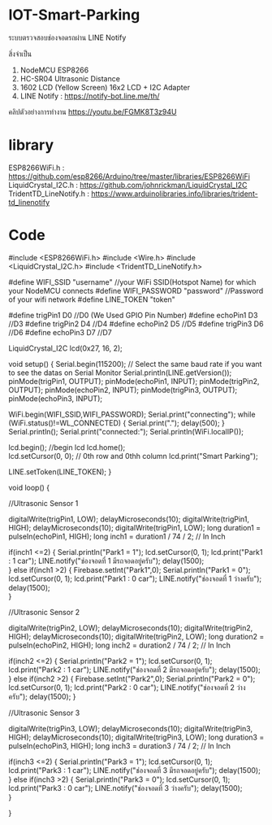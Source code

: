# IOT-Smart-Parking
ระบบตรวจสอบช่องจอดรถผ่าน LINE Notify

สิ่งจำเป็น
1. NodeMCU ESP8266
2. HC-SR04 Ultrasonic Distance
3. 1602 LCD (Yellow Screen) 16x2 LCD + I2C Adapter
4. LINE Notify : https://notify-bot.line.me/th/

คลิปตัวอย่างการทำงาน
https://youtu.be/FGMK8T3z94U

# library
ESP8266WiFi.h : https://github.com/esp8266/Arduino/tree/master/libraries/ESP8266WiFi
LiquidCrystal_I2C.h : https://github.com/johnrickman/LiquidCrystal_I2C
TridentTD_LineNotify.h : https://www.arduinolibraries.info/libraries/trident-td_linenotify

# Code

#include <ESP8266WiFi.h>
#include <Wire.h>
#include <LiquidCrystal_I2C.h>
#include <TridentTD_LineNotify.h>

#define WIFI_SSID "username"                  //your WiFi SSID(Hotspot Name) for which your NodeMCU connects 
#define WIFI_PASSWORD "password"           //Password of your wifi network 
#define LINE_TOKEN "token"

#define trigPin1 D0   //D0 (We Used GPIO Pin Number)
#define echoPin1 D3   //D3
#define trigPin2 D4    //D4
#define echoPin2 D5    //D5
#define trigPin3 D6    //D6
#define echoPin3 D7   //D7

LiquidCrystal_I2C lcd(0x27, 16, 2);

void setup() 
{
  Serial.begin(115200);            // Select the same baud rate if you want to see the datas on Serial Monitor
  Serial.println(LINE.getVersion());
  pinMode(trigPin1, OUTPUT);
  pinMode(echoPin1, INPUT);
  pinMode(trigPin2, OUTPUT);
  pinMode(echoPin2, INPUT);
  pinMode(trigPin3, OUTPUT);
  pinMode(echoPin3, INPUT);
  
  WiFi.begin(WIFI_SSID,WIFI_PASSWORD);
  Serial.print("connecting");
  while (WiFi.status()!=WL_CONNECTED)
  {
    Serial.print(".");
    delay(500);
  }
  Serial.println();
  Serial.print("connected:");
  Serial.println(WiFi.localIP());


  lcd.begin();                           //begin lcd
  lcd.home();                            
  lcd.setCursor(0, 0);                      // 0th row and 0thh column
  lcd.print("Smart Parking");    

  LINE.setToken(LINE_TOKEN);
}


void loop() 
{
  
  //Ultrasonic Sensor 1

  digitalWrite(trigPin1, LOW);
  delayMicroseconds(10);
  digitalWrite(trigPin1, HIGH);
  delayMicroseconds(10);
  digitalWrite(trigPin1, LOW);
  long duration1 = pulseIn(echoPin1, HIGH);
  long inch1 = duration1 / 74 / 2;         // In Inch
  
  if(inch1 <=2)
  {
    Serial.println("Park1 = 1");
    lcd.setCursor(0, 1);
    lcd.print("Park1 : 1 car");
    LINE.notify("ช่องจอดที่ 1 มีรถจอดอยู่ครับ");
    delay(1500);   
  }
  else if(inch1 >2)
  {
     Firebase.setInt("Park1",0);
     Serial.println("Park1 = 0");
     lcd.setCursor(0, 1);
     lcd.print("Park1 : 0 car");
     LINE.notify("ช่องจอดที่ 1 ว่างครับ");
     delay(1500);  
  }

  //Ultrasonic Sensor 2

  digitalWrite(trigPin2, LOW);
  delayMicroseconds(10);
  digitalWrite(trigPin2, HIGH);
  delayMicroseconds(10);
  digitalWrite(trigPin2, LOW);
  long duration2 = pulseIn(echoPin2, HIGH);
  long inch2 = duration2 / 74 / 2;         // In Inch

  if(inch2 <=2)
  {
    Serial.println("Park2 = 1");
    lcd.setCursor(0, 1);
    lcd.print("Park2 : 1 car");
    LINE.notify("ช่องจอดที่ 2 มีรถจอดอยู่ครับ");
    delay(1500);  
  }
  else if(inch2 >2)
  {
     Firebase.setInt("Park2",0);
     Serial.println("Park2 = 0");
     lcd.setCursor(0, 1);
     lcd.print("Park2 : 0 car");
     LINE.notify("ช่องจอดที่ 2 ว่างครับ");
     delay(1500);
  }
  
  //Ultrasonic Sensor 3

  digitalWrite(trigPin3, LOW);
  delayMicroseconds(10);
  digitalWrite(trigPin3, HIGH);
  delayMicroseconds(10);
  digitalWrite(trigPin3, LOW);
  long duration3 = pulseIn(echoPin3, HIGH);
  long inch3 = duration3 / 74 / 2;         // In Inch
 
  if(inch3 <=2)
  {
    Serial.println("Park3 = 1");
    lcd.setCursor(0, 1);
    lcd.print("Park3 : 1 car");
    LINE.notify("ช่องจอดที่ 3 มีรถจอดอยู่ครับ");
    delay(1500);  
  }
  else if(inch3 >2)
  {
     Serial.println("Park3 = 0");
     lcd.setCursor(0, 1);
     lcd.print("Park3 : 0 car");
     LINE.notify("ช่องจอดที่ 3 ว่างครับ");
     delay(1500);  
  }
  
}
